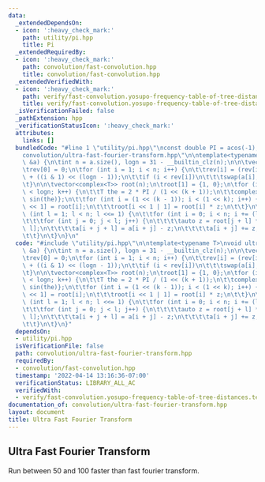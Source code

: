 ```yaml
---
data:
  _extendedDependsOn:
  - icon: ':heavy_check_mark:'
    path: utility/pi.hpp
    title: Pi
  _extendedRequiredBy:
  - icon: ':heavy_check_mark:'
    path: convolution/fast-convolution.hpp
    title: convolution/fast-convolution.hpp
  _extendedVerifiedWith:
  - icon: ':heavy_check_mark:'
    path: verify/fast-convolution.yosupo-frequency-table-of-tree-distances.test.cpp
    title: verify/fast-convolution.yosupo-frequency-table-of-tree-distances.test.cpp
  _isVerificationFailed: false
  _pathExtension: hpp
  _verificationStatusIcon: ':heavy_check_mark:'
  attributes:
    links: []
  bundledCode: "#line 1 \"utility/pi.hpp\"\nconst double PI = acos(-1);\n#line 2 \"\
    convolution/ultra-fast-fourier-transform.hpp\"\n\ntemplate<typename T>\nvoid ultra_fast_fourier_transform(vector<complex<T>>\
    \ &a) {\n\tint n = a.size(), logn = 31 - __builtin_clz(n);\n\n\tvector<int> rev(n);\n\
    \trev[0] = 0;\n\tfor (int i = 1; i < n; i++) {\n\t\trev[i] = (rev[i >> 1] >> 1)\
    \ + ((i & 1) << (logn - 1));\n\t\tif (i < rev[i])\n\t\t\tswap(a[i], a[rev[i]]);\n\
    \t}\n\n\tvector<complex<T>> root(n);\n\troot[1] = {1, 0};\n\tfor (int k = 1; k\
    \ < logn; k++) {\n\t\tT the = 2 * PI / (1 << (k + 1));\n\t\tcomplex<T> z = {cos(the),\
    \ sin(the)};\n\t\tfor (int i = (1 << (k - 1)); i < (1 << k); i++) {\n\t\t\troot[i\
    \ << 1] = root[i];\n\t\t\troot[i << 1 | 1] = root[i] * z;\n\t\t}\n\t}\n\n\tfor\
    \ (int l = 1; l < n; l <<= 1) {\n\t\tfor (int i = 0; i < n; i += (l << 1)) {\n\
    \t\t\tfor (int j = 0; j < l; j++) {\n\t\t\t\tauto z = root[j + l] * a[i + j +\
    \ l];\n\t\t\t\ta[i + j + l] = a[i + j] - z;\n\t\t\t\ta[i + j] += z;\n\t\t\t}\n\
    \t\t}\n\t}\n}\n"
  code: "#include \"utility/pi.hpp\"\n\ntemplate<typename T>\nvoid ultra_fast_fourier_transform(vector<complex<T>>\
    \ &a) {\n\tint n = a.size(), logn = 31 - __builtin_clz(n);\n\n\tvector<int> rev(n);\n\
    \trev[0] = 0;\n\tfor (int i = 1; i < n; i++) {\n\t\trev[i] = (rev[i >> 1] >> 1)\
    \ + ((i & 1) << (logn - 1));\n\t\tif (i < rev[i])\n\t\t\tswap(a[i], a[rev[i]]);\n\
    \t}\n\n\tvector<complex<T>> root(n);\n\troot[1] = {1, 0};\n\tfor (int k = 1; k\
    \ < logn; k++) {\n\t\tT the = 2 * PI / (1 << (k + 1));\n\t\tcomplex<T> z = {cos(the),\
    \ sin(the)};\n\t\tfor (int i = (1 << (k - 1)); i < (1 << k); i++) {\n\t\t\troot[i\
    \ << 1] = root[i];\n\t\t\troot[i << 1 | 1] = root[i] * z;\n\t\t}\n\t}\n\n\tfor\
    \ (int l = 1; l < n; l <<= 1) {\n\t\tfor (int i = 0; i < n; i += (l << 1)) {\n\
    \t\t\tfor (int j = 0; j < l; j++) {\n\t\t\t\tauto z = root[j + l] * a[i + j +\
    \ l];\n\t\t\t\ta[i + j + l] = a[i + j] - z;\n\t\t\t\ta[i + j] += z;\n\t\t\t}\n\
    \t\t}\n\t}\n}"
  dependsOn:
  - utility/pi.hpp
  isVerificationFile: false
  path: convolution/ultra-fast-fourier-transform.hpp
  requiredBy:
  - convolution/fast-convolution.hpp
  timestamp: '2022-04-14 13:16:36-07:00'
  verificationStatus: LIBRARY_ALL_AC
  verifiedWith:
  - verify/fast-convolution.yosupo-frequency-table-of-tree-distances.test.cpp
documentation_of: convolution/ultra-fast-fourier-transform.hpp
layout: document
title: Ultra Fast Fourier Transform
---
```


## Ultra Fast Fourier Transform

Run between $50%$ and $100%$ faster than fast fourier transform.